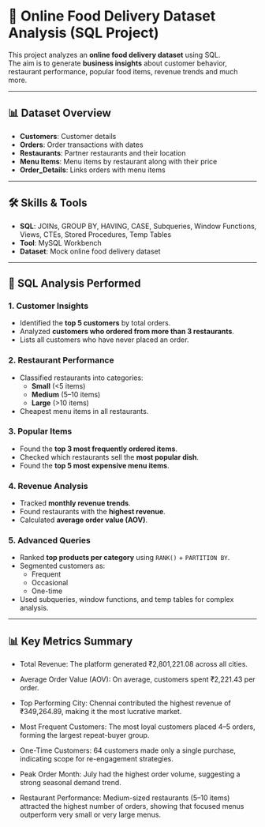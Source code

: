 # 🍴 Online Food Delivery Dataset Analysis (SQL Project)

This project analyzes an **online food delivery dataset** using SQL.  
The aim is to generate **business insights** about customer behavior, restaurant performance, popular food items, revenue trends and much more.  

---

## 📊 Dataset Overview  
- **Customers**: Customer details  
- **Orders**: Order transactions with dates 
- **Restaurants**: Partner restaurants and their location
- **Menu Items**: Menu items by restaurant along with their price 
- **Order_Details**: Links orders with menu items  

---

## 🛠 Skills & Tools  
- **SQL**: JOINs, GROUP BY, HAVING, CASE, Subqueries, Window Functions, Views, CTEs, Stored Procedures, Temp Tables  
- **Tool**: MySQL Workbench  
- **Dataset**: Mock online food delivery dataset  

---

## 🔎 SQL Analysis Performed

### 1. Customer Insights  
- Identified the **top 5 customers** by total orders.  
- Analyzed **customers who ordered from more than 3 restaurants**.
- Lists all customers who have never placed an order.

### 2. Restaurant Performance  
- Classified restaurants into categories:  
  - **Small** (<5 items)  
  - **Medium** (5–10 items)  
  - **Large** (>10 items)  
- Cheapest menu items in all restaurants.  

### 3. Popular Items  
- Found the **top 3 most frequently ordered items**.  
- Checked which restaurants sell the **most popular dish**.
- Found the **top 5 most expensive menu items**.

### 4. Revenue Analysis  
- Tracked **monthly revenue trends**.  
- Found restaurants with the **highest revenue**.  
- Calculated **average order value (AOV)**.  

### 5. Advanced Queries  
- Ranked **top products per category** using `RANK()` + `PARTITION BY`.  
- Segmented customers as:  
  - Frequent  
  - Occasional  
  - One-time  
- Used subqueries, window functions, and temp tables for complex analysis.  

---
 
## 📊 Key Metrics Summary

- Total Revenue: The platform generated ₹2,801,221.08 across all cities.

- Average Order Value (AOV): On average, customers spent ₹2,221.43 per order.

- Top Performing City: Chennai contributed the highest revenue of ₹349,264.89, making it the most lucrative market.

- Most Frequent Customers: The most loyal customers placed 4–5 orders, forming the largest repeat-buyer group.

- One-Time Customers: 64 customers made only a single purchase, indicating scope for re-engagement strategies.

- Peak Order Month: July had the highest order volume, suggesting a strong seasonal demand trend.

- Restaurant Performance: Medium-sized restaurants (5–10 items) attracted the highest number of orders, showing that focused menus outperform very small or very large menus.
